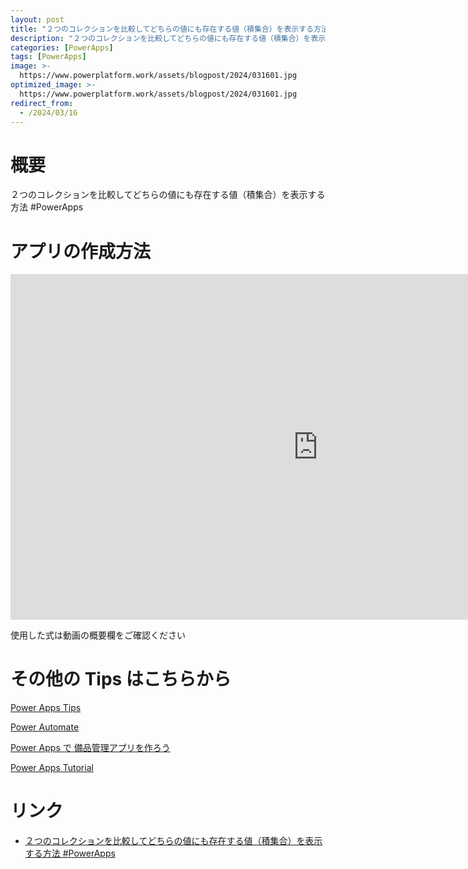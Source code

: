 ```yaml
---
layout: post
title: "２つのコレクションを比較してどちらの値にも存在する値（積集合）を表示する方法 #PowerApps"
description: "２つのコレクションを比較してどちらの値にも存在する値（積集合）を表示する方法 #PowerAppsを動画で分かりやすく解説"
categories: [PowerApps]
tags: [PowerApps]
image: >-
  https://www.powerplatform.work/assets/blogpost/2024/031601.jpg
optimized_image: >-
  https://www.powerplatform.work/assets/blogpost/2024/031601.jpg
redirect_from:
  - /2024/03/16
---
```



#  概要

２つのコレクションを比較してどちらの値にも存在する値（積集合）を表示する方法 #PowerApps


# アプリの作成方法

<iframe width="983" height="553" src="https://www.youtube.com/embed/48pXCtNWP0s" title="YouTube video player" frameborder="0" allow="accelerometer; autoplay; clipboard-write; encrypted-media; gyroscope; picture-in-picture" allowfullscreen></iframe>


使用した式は動画の概要欄をご確認ください


# その他の Tips はこちらから

[Power Apps Tips](https://www.youtube.com/watch?v=VrAQf3JQ7yM&list=PLVhFi1fb3DqakSLVMn22DDcySXh9jtzi- )


[Power Automate](https://www.youtube.com/watch?v=-YnJYT0ASEM&list=PLVhFi1fb3Dqbzic6GieqnLFgD3aTj-eHA)


[Power Apps で 備品管理アプリを作ろう](https://www.youtube.com/playlist?list=PLVhFi1fb3DqZM3HKb8Hea6XEL96990Fyn)


[Power Apps Tutorial](https://www.youtube.com/playlist?list=PLVhFi1fb3DqalxpL974VvAJvV4iWoSbe_)


# リンク


- [２つのコレクションを比較してどちらの値にも存在する値（積集合）を表示する方法 #PowerApps](https://www.youtube.com/watch?v=48pXCtNWP0s)

